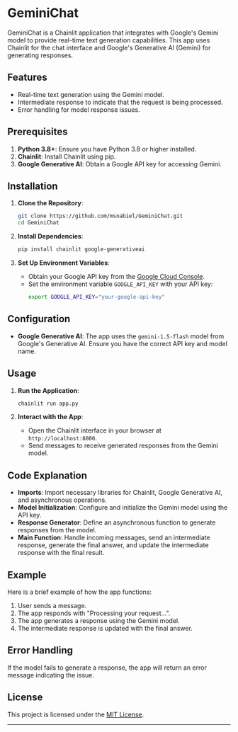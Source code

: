 
# GeminiChat

GeminiChat is a Chainlit application that integrates with Google's Gemini model to provide real-time text generation capabilities. This app uses Chainlit for the chat interface and Google's Generative AI (Gemini) for generating responses.

## Features

- Real-time text generation using the Gemini model.
- Intermediate response to indicate that the request is being processed.
- Error handling for model response issues.

## Prerequisites

1. **Python 3.8+**: Ensure you have Python 3.8 or higher installed.
2. **Chainlit**: Install Chainlit using pip.
3. **Google Generative AI**: Obtain a Google API key for accessing Gemini.

## Installation

1. **Clone the Repository**:
   ```bash
   git clone https://github.com/msnabiel/GeminiChat.git
   cd GeminiChat
   ```

2. **Install Dependencies**:
   ```bash
   pip install chainlit google-generativeai
   ```

3. **Set Up Environment Variables**:
   - Obtain your Google API key from the [Google Cloud Console](https://console.cloud.google.com/).
   - Set the environment variable `GOOGLE_API_KEY` with your API key:
     ```bash
     export GOOGLE_API_KEY="your-google-api-key"
     ```

## Configuration

- **Google Generative AI**: The app uses the `gemini-1.5-flash` model from Google's Generative AI. Ensure you have the correct API key and model name.

## Usage

1. **Run the Application**:
   ```bash
   chainlit run app.py
   ```

2. **Interact with the App**:
   - Open the Chainlit interface in your browser at `http://localhost:8000`.
   - Send messages to receive generated responses from the Gemini model.

## Code Explanation

- **Imports**: Import necessary libraries for Chainlit, Google Generative AI, and asynchronous operations.
- **Model Initialization**: Configure and initialize the Gemini model using the API key.
- **Response Generator**: Define an asynchronous function to generate responses from the model.
- **Main Function**: Handle incoming messages, send an intermediate response, generate the final answer, and update the intermediate response with the final result.

## Example

Here is a brief example of how the app functions:

1. User sends a message.
2. The app responds with "Processing your request...".
3. The app generates a response using the Gemini model.
4. The intermediate response is updated with the final answer.

## Error Handling

If the model fails to generate a response, the app will return an error message indicating the issue.

## License

This project is licensed under the [MIT License](LICENSE).

---
